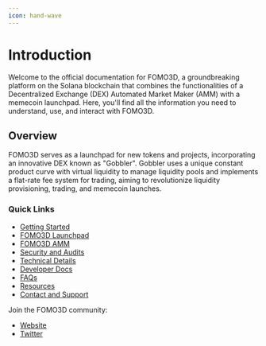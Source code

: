 ```yaml
---
icon: hand-wave
---
```


# Introduction

Welcome to the official documentation for FOMO3D, a groundbreaking platform on the Solana blockchain that combines the functionalities of a Decentralized Exchange (DEX) Automated Market Maker (AMM) with a memecoin launchpad. Here, you'll find all the information you need to understand, use, and interact with FOMO3D.

## Overview

FOMO3D serves as a launchpad for new tokens and projects, incorporating an innovative DEX known as "Gobbler". Gobbler uses a unique constant product curve with virtual liquidity to manage liquidity pools and implements a flat-rate fee system for trading, aiming to revolutionize liquidity provisioning, trading, and memecoin launches.

### Quick Links

* [Getting Started](introduction-to-fomo3d/intro-to-fomo3d.md)
* [FOMO3D Launchpad](fomo3d-launchpad/fomo3d-overview.md)
* [FOMO3D AMM](fomo3d-amm/understanding-the-amm.md)
* [Security and Audits](security-and-audits/security-measures.md)
* [Technical Details](technical-details/smart-contract-architecture.md)
* [Developer Docs](developer-docs/api-reference.md)
* [FAQs](resources/faqs.md)
* [Resources](resources/glossary.md)
* [Contact and Support](contact-and-support.md)

Join the FOMO3D community:

* [Website](https://solana.fun)
* [Twitter](https://x.com/solanaDOTfun)